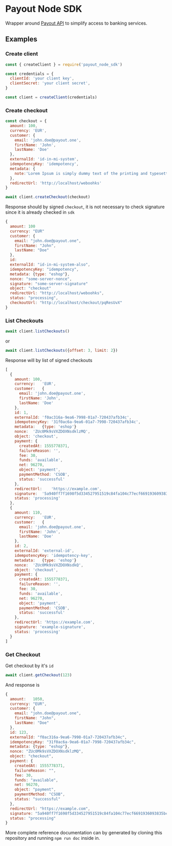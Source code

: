 # Payout Node SDK

Wrapper around [Payout API](https://postman.payout.one/) to simplify 
access to banking services.

## Examples

### Create client

```js
const { createClient } = require('payout_node_sdk')

const credentials = {
  clientId: 'your client key',
  clientSecret: 'your client secret',
}

const client = createClient(credentials)
```

### Create checkout

```js
const checkout = {
  amount: 100,
  currency: 'EUR',
  customer: {
    email: 'john.doe@payout.one',
    firstName: 'John',
    lastName: 'Doe'
  },
  externalId: 'id-in-mi-system',
  idempotencyKey: 'idempotency',
  metadata: {
    note:'Lorem Ipsum is simply dummy text of the printing and typesetting industry. Lorem Ipsum has been.'
  },
  redirectUrl: 'http://localhost/weboohks'
}

await client.createCheckout(checkout)
```
Response should by signed `checkout`, it is not necessary to check signature
since it is already checked in `sdk`
```js
{
  amount: 100
  currency: "EUR"
  customer: {
    email: "john.doe@payout.one",
    firstName: "John",
    lastName: "Doe"
  },
  id: 
  externalId: "id-in-mi-system-also",
  idempotencyKey: "idempotency",
  metadata: {type: "eshop"},
  nonce: "some-server-nonce",
  signature: "some-server-signature"
  object: "checkout"
  redirectUrl: "http://localhost/weboohks",
  status: "processing",
  checkoutUrl: "http://localhost/checkout/pqResUvX"
}
```

### List Checkouts
```js
await client.listCheckouts()
```
or
```js
await client.listCheckouts({offset: 3, limit: 2})
```
Response will by list of signed checkouts
```js
[
  {
    amount:	100,
    currency:	'EUR',
    customer:	{
      email: 'john.doe@payout.one',
      firstName: 'John',
      lastName: 'Doe'
    },
    id:	1,
    externalId:	'f0ac316a-9ea6-7998-01a7-720437afb34c',
    idempotencyKey:	'31f0ac6a-9ea6-01a7-7998-720437afb34c',
    metadata:	{type: 'eshop'}
    nonce:	'ZUc0Mk9sVXZDOXNsdklzMQ',
    object:	'checkout',
    payment: {
      createdAt: 1555778371,
      failureReason: '',
      fee: 30,
      funds: 'available',
      net: 96270,
      object: 'payment',
      paymentMethod: 'CSOB',
      status: 'successful'
    },
    redirectUrl:	'https://example.com',
    signature:	'5a940ff7f1698f5d334527951519c84fa104c77ecf6691936093835bcac14d52',
    status:	'processing'
  },
  {
    amount:	110,
    currency:	'EUR',
    customer:	{
      email: 'john.doe@payout.one',
      firstName: 'John',
      lastName: 'Doe'
    },
    id:	2,
    externalId:	'external-id',
    idempotencyKey:	'idempotency-key',
    metadata:	{type: 'eshop'}
    nonce:	'ZUc0Mk9sVXZDOXNsdkQ',
    object:	'checkout',
    payment: {
      createdAt: 1555778371,
      failureReason: '',
      fee: 30,
      funds: 'available',
      net: 96270,
      object: 'payment',
      paymentMethod: 'CSOB',
      status: 'successful'
    },
    redirectUrl: 'https://example.com',
    signature: 'example-signature',
    status:	'processing'
  }
]
```

### Get Checkout
Get checkout by it's `id`
```js
await client.getCheckout(123)
```
And response is
```js
{
  amount:	1050,
  currency:	"EUR",
  customer:	{
    email: "john.doe@payout.one",
    firstName: "John",
    lastName: "Doe"
  },
  id: 123,
  externalId: "f0ac316a-9ea6-7998-01a7-720437afb34c",
  idempotencyKey: "31f0ac6a-9ea6-01a7-7998-720437afb34c",
  metadata:	{type: "eshop"},
  nonce: "ZUc0Mk9sVXZDOXNsdklzMQ",
  object: "checkout",
  payment: {
    createdAt: 1555778371,
    failureReason: "",
    fee: 30,
    funds: "available",
    net: 96270,
    object: "payment",
    paymentMethod: "CSOB",
    status: "successful"
  },
  redirectUrl: "https://example.com",
  signature: "5a940ff7f1698f5d334527951519c84fa104c77ecf6691936093835bcac14d52",
  status: "processing"
}
```

More complete reference documentation can by generated by cloning this repository and running `npm run doc`
inside in.
